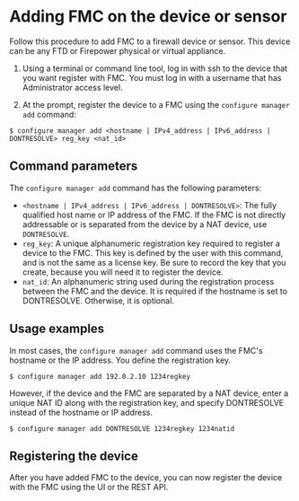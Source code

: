 # Adding FMC on the device or sensor

Follow this procedure to add FMC to a firewall device or sensor. This device can be any FTD or Firepower physical or virtual appliance.

1. Using a terminal or command line tool, log in with ssh to the device that you want register with FMC. You must log in with a username that has Administrator access level.

2. At the prompt, register the device to a FMC using the `configure manager add` command:

```shell
$ configure manager add <hostname | IPv4_address | IPv6_address | DONTRESOLVE> reg_key <nat_id>
```

## Command parameters

The `configure manager add` command has the following parameters:

* `<hostname | IPv4_address | IPv6_address | DONTRESOLVE>`: The fully qualified host name or IP address of the FMC. If the FMC is not directly addressable or is separated from the device by a NAT device, use `DONTRESOLVE`.
* `reg_key`: A unique alphanumeric registration key required to register a device to the FMC. This key is defined by the user with this command, and is not the same as a license key. Be sure to record the key that you create, because you will need it to register the device.
* `nat_id`: An alphanumeric string used during the registration process between the FMC and the device. It is required if the hostname is set to DONTRESOLVE. Otherwise, it is optional.

## Usage examples

In most cases, the `configure manager add` command uses the FMC's hostname or the IP address. You define the registration key.

```shell
$ configure manager add 192.0.2.10 1234regkey
```

However, if the device and the FMC are separated by a NAT device, enter a unique NAT ID along with the registration key, and specify DONTRESOLVE instead of the hostname or IP address.

```shell
$ configure manager add DONTRESOLVE 1234regkey 1234natid
```

## Registering the device

After you have added FMC to the device, you can now register the device with the FMC using the UI or the REST API.
